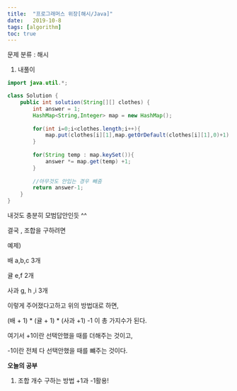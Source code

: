 ```yaml
---
title:  "프로그래머스 위장[해시/Java]"
date:   2019-10-8
tags: [algorithm]
toc: true 
---
```


문제 분류 : 해시



1. 내풀이

```java
import java.util.*;

class Solution {
    public int solution(String[][] clothes) {
        int answer = 1;
        HashMap<String,Integer> map = new HashMap();
        
        for(int i=0;i<clothes.length;i++){
            map.put(clothes[i][1],map.getOrDefault(clothes[i][1],0)+1);
        }
        
        for(String temp : map.keySet()){
            answer *= map.get(temp) +1;
        }
            
        //아무것도 안입는 경우 빼줌
        return answer-1;
    }
}
```

내것도 충분히 모범답안인듯 ^^



결국 , 조합을 구하려면

예제)

배 a,b,c 3개 

귤 e,f 2개

사과 g, h ,i 3개

이렇게 주어졌다고하고 위의 방법대로 하면,

(배 + 1) * (귤 + 1) * (사과 +1) -1 이 총 가지수가 된다.

여기서 +1이란 선택안했을 때를 더해주는 것이고, 

-1이란 전체 다 선택안했을 때를 뺴주는 것이다.




**오늘의 공부**

1. 조합 개수 구하는 방법 +1과 -1활용!